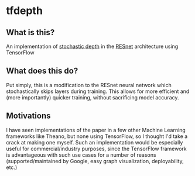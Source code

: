 # tfdepth

## What is this?
An implementation of [stochastic depth](http://arxiv.org/pdf/1603.09382v2.pdf) in the [RESnet](https://github.com/xuyuwei/resnet-tf) architecture using TensorFlow

## What does this do?
Put simply, this is a modification to the RESnet neural network which stochastically skips layers during training. This allows for more efficient and (more importantly) quicker training, without sacrificing model accuracy.

## Motivations
I have seen implementations of the paper in a few other Machine Learning frameworks like Theano, but none using TensorFlow, so I thought I'd take a crack at making one myself. Such an implementation would be especially useful for commercial/industry purposes, since the TensorFlow framework is advantageous with such use cases for a number of reasons (supported/maintained by Google, easy graph visualization, deployability, etc.)



